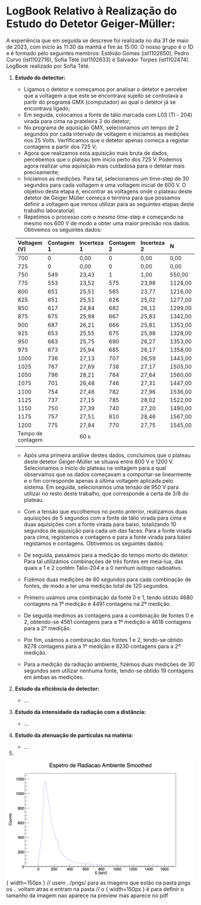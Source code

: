 # LogBook Relativo à Realização do Estudo do Detetor Geiger-Müller:

A experiência que em seguida se descreve foi realizada no dia 31 de maio de 2023, com início às 11:30 da manhã e fim às 15:00. O nosso grupo é o 1D e é formado pelo seguintes membros: Estêvão Gomes (ist1102650), Pedro Curvo (ist1102716), Sofia Tété (ist1102633) e Salvador Torpes (ist1102474). LogBook realizado por Sofia Tété.

1. **Estudo do detector:**
   - Ligamos o detetor e começamos por analisar o detetor e perceber que a voltagem a que este se encontrava sujeito se controlava a partir do programa GMX (computador) ao qual o detetor já se encontrava ligado;
   - Em seguida, colocamos a fonte de tálio marcada com L03 (Tl - 204) virada para cima na prateleira 3 do detetor;
   - No programa de aquisição GMX, selecionamos um tempo de 2 segundos por cada intervalo de voltagem e iniciamos as medições nos 25 Volts. Verfificamos que o detetor apenas começa a registar contagens a partir dos 725 V;
   - Agora que realizamos esta aquisição mais bruta de dados, percebemos que o plateau tem inicio perto dos 725 V. Podemos agora realizar uma aquisição mais cuidadosa para o detetar mais precisamente;
   - Iniciamos as medições. Para tal, selecionamos um time-step de 30 segundos para cada voltagem e uma voltagem inicial de 600 V. O objetivo desta etapa é, encontrar as voltagens onde o plateau deste detetor de Geiger Müller começa e termina para que possamos definir a voltagem que iremos utilizar para as seguintes etapas deste trabalho laboratorial;
   - Repetimos o processo com o mesmo time-step e começando na mesmo nos 600 V de modo a obter uma maior precisão nos dados. Obtivemos os seguintes dados:

   | Voltagem (V) | Contagem 1 | Incerteza 1 | Contagem 2 | Incerteza 2 | N | dN | Taxa | Incerteza da Taxa | True Rate | d(True Rate) |
   |---|---|---|---|---|---|---|---|---|---|---|
   | 700 | 0 | 0,00 | 0 | 0,00 | 0,00 | 0,00 | 0,00 | 0,00 | 0,00 | 0,00 |
   | 725 | 0 | 0,00 | 0 | 0,00 | 0,00 | 0,00 | 0,00 | 0,00 | 0,00 | 0,00 |
   | 750 | 549 | 23,43 | 1 | 1,00 | 550,00 | 24,43 | 9,17 | 0,41 | 8,59 | 0,43 |
   | 775 | 553 | 23,52 | 575 | 23,98 | 1128,00 | 47,50 | 18,80 | 0,79 | 18,40 | 0,81 |
   | 800 | 651 | 25,51 | 565 | 23,77 | 1216,00 | 49,28 | 20,27 | 0,82 | 19,91 | 0,85 |
   | 825 | 651 | 25,51 | 626 | 25,02 | 1277,00 | 50,53 | 21,28 | 0,84 | 20,95 | 0,87 |
   | 850 | 617 | 24,84 | 682 | 26,12 | 1299,00 | 50,95 | 21,65 | 0,85 | 21,33 | 0,87 |
   | 875 | 675 | 25,98 | 667 | 25,83 | 1342,00 | 51,81 | 22,37 | 0,86 | 22,07 | 0,89 |
   | 900 | 687 | 26,21 | 666 | 25,81 | 1353,00 | 52,02 | 22,55 | 0,87 | 22,26 | 0,89 |
   | 925 | 653 | 25,55 | 675 | 25,98 | 1328,00 | 51,53 | 22,13 | 0,86 | 21,83 | 0,88 |
   | 950 | 663 | 25,75 | 690 | 26,27 | 1353,00 | 52,02 | 22,55 | 0,87 | 22,26 | 0,89 |
   | 975 | 673 | 25,94 | 685 | 26,17 | 1358,00 | 52,11 | 22,63 | 0,87 | 22,34 | 0,89 |
   | 1000 | 736 | 27,13 | 707 | 26,59 | 1443,00 | 53,72 | 24,05 | 0,90 | 23,80 | 0,92 |
   | 1025 | 767 | 27,69 | 738 | 27,17 | 1505,00 | 54,86 | 25,08 | 0,91 | 24,87 | 0,94 |
   | 1050 | 796 | 28,21 | 764 | 27,64 | 1560,00 | 55,85 | 26,00 | 0,93 | 25,82 | 0,96 |
   | 1075 | 701 | 26,48 | 746 | 27,31 | 1447,00 | 53,79 | 24,12 | 0,90 | 23,87 | 0,92 |
   | 1100 | 754 | 27,46 | 782 | 27,96 | 1536,00 | 55,42 | 25,60 | 0,92 | 25,40 | 0,95 |
   | 1125 | 737 | 27,15 | 785 | 28,02 | 1522,00 | 55,17 | 25,37 | 0,92 | 25,16 | 0,95 |
   | 1150 | 750 | 27,39 | 740 | 27,20 | 1490,00 | 54,59 | 24,83 | 0,91 | 24,61 | 0,94 |
   | 1175 | 757 | 27,51 | 810 | 28,46 | 1567,00 | 55,97 | 26,12 | 0,93 | 25,94 | 0,96 |
   | 1200 | 775 | 27,84 | 770 | 27,75 | 1545,00 | 55,59 | 25,75 | 0,93 | 25,56 | 0,95 |
   | Tempo de contagem |  | 60 s |  |  |  |  |  |  |  |  |
   |  |  |  |  |  |  |  |  |  |  |  |

   - Após uma primeira análise destes dados, concluimos que o plateau deste detetor Geiger-Müller se situava entre 800 V e 1200 V. Selecionamos o início do plateau na voltagem para a qual observamos que os dados começavam a comportar-se linearmente e o fim corresponde apenas à última voltagem aplicada pelo sistema. Em seguida, selecionamos uma tensão de 950 V para utilizar no resto deste trabalho, que corresponde a certa de 3/8 do plateau.
   - Com a tensão que escolhemos no ponto anterior, realizamos duas aquisições de 5 segundos com a fonte de tálio virada para cima e duas aquisições com a fonte virada para baixo, totalizando 10 segundos de aquisição para cada um das faces. Para a fonte virada para cima, registamos e contagens e para a fonte virada para baixo registamos e contagens. Obtivemos os seguintes dados:



   - De seguida, passámos para a medição do tempo morto do detetor. Para tal utilizámos combinações de três fontes em meia-lua, das quais a 1 e 2 contêm Tálio-204 e a 0 nenhum isótopo radioativo.
   - Fizémos duas medições de 60 segundos para cada combinação de fontes, de modo a ter uma medição total de 120 segundos.
   - Primeiro usámos uma combinação da fonte 0 e 1, tendo obtido 4680 contagens na 1º medição e 4491 contagens na 2º medição.
   - De seguida medimos as contagens para a combinação de fontes 0 e 2, obtendo-se 4561 contagens para a 1º medição e 4618 contagens para a 2º medição.
   - Por fim, usámos a combinação das fontes 1 e 2, tendo-se obtido 8278 contagens para a 1º medição e 8230 contagens para a 2º medição.
   - Para a medição da radiação ambiente, fizémos duas medições de 30 segundos sem utilizar nenhuma fonte, tendo-se obtido 19 contagens em ambas as medições.
1. **Estudo da eficiência do detector:**
   - ...
2. **Estudo da intensidade da radiação com a distância:**
   - ...
3. **Estudo da atenuação de partículas na matéria:**
   - ...
4. 

![this is a image ](../../Gama/Graphs/Espetro_Ambiente_Smoothed.png){ width=150px }
// usem ../pngs/ para as imagens que estão na pasta pngs os .. voltam atras e entram na pasta 
// o { width=150px } é para definir o tamanho da imagem nao aparece na preview mas aparece no pdf
